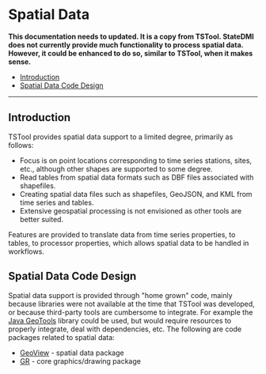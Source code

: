 # Spatial Data #

**This documentation needs to updated.  It is a copy from TSTool.
StateDMI does not currently provide much functionality to process spatial data.
However, it could be enhanced to do so, similar to TSTool, when it makes sense.**

*   [Introduction](#introduction)
*   [Spatial Data Code Design](#spatial-data-code-design)

----

## Introduction ##

TSTool provides spatial data support to a limited degree, primarily as follows:

*   Focus is on point locations corresponding to time series stations, sites, etc., although
    other shapes are supported to some degree.
*   Read tables from spatial data formats such as DBF files associated with shapefiles.
*   Creating spatial data files such as shapefiles, GeoJSON, and KML from time series and tables.
*   Extensive geospatial processing is not envisioned as other tools are better suited.

Features are provided to translate data from time series properties, to tables, to processor properties,
which allows spatial data to be handled in workflows.

## Spatial Data Code Design ##

Spatial data support is provided through "home grown" code,
mainly because libraries were not available at the time that TSTool was developed, or because third-party tools
are cumbersome to integrate.  For example the [Java GeoTools](https://geotools.org/) library could be used, but would
require resources to properly integrate, deal with dependencies, etc.
The following are code packages related to spatial data:

*   [GeoView](https://github.com/OpenCDSS/cdss-lib-common-java/tree/master/src/RTi/GIS/GeoView) - spatial data package
*   [GR](https://github.com/OpenCDSS/cdss-lib-common-java/tree/master/src/RTi/GR) - core graphics/drawing package
